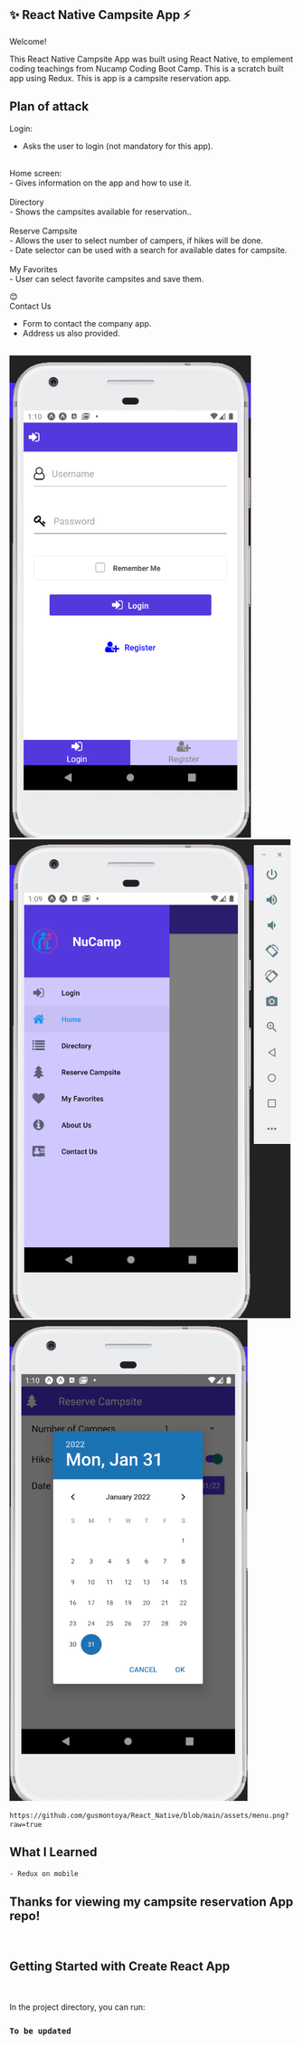   ## ✨ React Native Campsite App ⚡️

   Welcome!

This React Native Campsite App was built using React Native, to emplement coding teachings from Nucamp Coding Boot Camp. This is a scratch built app using Redux. This is app is a campsite reservation app. 

## Plan of attack
Login: <br/>
- Asks the user to login (not mandatory for this app).

<br/>
Home screen: <br/>
- Gives information on the app and how to use it.<br/>

<br/>
Directory<br/>
- Shows the campsites available for reservation..<br/>
<br/>
Reserve Campsite<br/>
- Allows the user to select number of campers, if hikes will be done.<br/>
- Date selector can be used with a search for available dates for campsite.<br/>
<br/>
My Favorites<br/>
- User can select favorite campsites and save them.

😊
<br />
Contact Us<br/>
- Form to contact the company app.<br/>
- Address us also provided.<br/>
<br/>
    <img src="https://github.com/gusmontoya/React_Native/blob/main/assets/login.png?raw=true">
    <img src="https://github.com/gusmontoya/React_Native/blob/main/assets/menu.png"> 
    <img src="https://github.com/gusmontoya/React_Native/blob/main/assets/Reservation.png?raw=true">

    https://github.com/gusmontoya/React_Native/blob/main/assets/menu.png?raw=true
 ## What I Learned
  
    - Redux on mobile

<h2>Thanks for viewing my campsite reservation App repo!</h2>
<br/>


<h2> Getting Started with Create React App </h2><br/>
<br/>
In the project directory, you can run:<br/>

### `To be updated`<br/>
